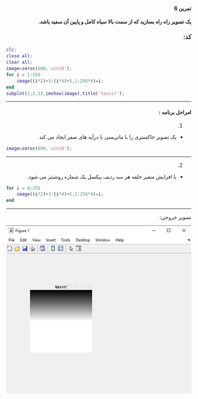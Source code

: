 <div dir="rtl">

#### تمرین 6
#### یک تصویر راه راه بسازید که از سمت بالا سیاه کامل و پایین آن سفید باشد.    <br />
### کد:
</div>

```matlab
clc;
close all;
clear all;
image=zeros(600,'uint8');
for i = 1:256
    image((i*2)+3:(i*4)+5,1:256*4)=i;
end
subplot(1,2,1),imshow(image),title('tasvir');
```
---
<div dir="rtl">

#### lمراحل برنامه :

1.
-  یک تصویر خاکستری را با ماتریسی با درآیه های صفر ایجاد می کند <br />
</div>

```matlab
image=zeros(600,'uint8');
```
---
<div dir="rtl">

2.
-  با افزایش متغیر حلقه هر سه ردیف پیکسل یک شماره روشنتر می شود.<br />
</div>

```matlab
for i = 0:255
    image((i*2)+3:(i*4)+5,1:256*4)=i;
end
```
---
<div dir="rtl">
تصویر خروجی:<br />
</div>

![Image of Yaktocat](Result.PNG)
